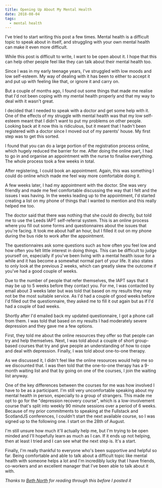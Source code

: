 ```yaml
---
title: Opening Up About My Mental Health
date: 2018-08-04
tags:
  - mental health
---
```


I've tried to start writing this post a few times. Mental health is a difficult topic to speak about in itself, and struggling with your own mental health can make it even more difficult.

While this post is difficult to write, I want to be open about it. I hope that this can help other people feel like they can talk about their mental health too.

<!-- excerpt -->

Since I was in my early teenage years, I've struggled with low moods and low self-esteem. My way of dealing with it has been to either to accept it and put up with feeling like that, or ignore it and carry on.

But a couple of months ago, I found out some things that made me realise that I'd not been coping with my mental health properly and that my way to deal with it wasn't great.

I decided that I needed to speak with a doctor and get some help with it. One of the effects of my struggle with mental health was that my low self-esteem meant that I didn't want to put my problems on other people. Looking back at it now this is ridiculous, but it meant that I hadn't been registered with a doctor since I moved out of my parents' house. My first step was to get this sorted.

I found that you can do a large portion of the registration process online, which hugely reduced the barrier for me. After doing the online part, I had to go in and organise an appointment with the nurse to finalise everything. The whole process took a few weeks in total.

After registering, I could book an appointment. Again, this was something I could do online which made me feel way more comfortable doing it.

A few weeks later, I had my appointment with the doctor. She was very friendly and made me feel comfortable discussing the way that I felt and the issues I was having. In the weeks leading up to the appointment, I'd started creating a list on my phone of things that I wanted to mention and this really helped me too.

The doctor said that there was nothing that she could do directly, but told me to use the Leeds IAPT self-referral system. This is an online process where you fill out some forms and questionnaires about the issues that you're facing. It took me about half an hour, but I filled it out on my phone during the bus ride to work after the appointment.

The questionnaires ask some questions such as how often you feel low and how often you felt little interest in doing things. This can be difficult to judge yourself on, especially if you've been living with a mental health issue for a while and it has become a somewhat normal part of your life. It also states to only look at the previous 2 weeks, which can greatly skew the outcome if you've had a good couple of weeks.

Due to the number of people that refer themselves, the IAPT says that it may be up to 5 weeks before they contact you. For me, I was contacted by email about 3 weeks later but was told that based on my results they may not be the most suitable service. As I'd had a couple of good weeks before I'd filled out the questionnaire, they asked me to fill it out again but as if I'd had a couple of bad weeks.

Shortly after I'd emailed back my updated questionnaire, I got a phone call from them. I was told that based on my results I had moderately severe depression and they gave me a few options.

First, they told me about the online resources they offer so that people can try and help themselves. Next, I was told about a couple of short group-based courses that try and give people an understanding of how to cope and deal with depression. Finally, I was told about one-to-one therapy.

As we discussed it, I didn't feel like the online resources would help me so we discounted that. I was then told that the one-to-one therapy has a 9-month waiting list and that by going on one of the courses, I join the waiting list anyway.

One of the key differences between the courses for me was how involved I have to be as a participant. I'm still very uncomfortable speaking about my mental health in person, especially to a group of strangers. This made me opt to go for the "depression recovery course", which is a low-involvement course that's split into weekly 90 minute sessions over a period of 6 weeks. Because of my prior commitments to speaking at the Fullstack and ScotlandJS conferences, I couldn't start the next available course, so I was signed up to the following one. I start on the 28th of August.

I'm still unsure how much it'll actually help me, but I'm trying to be open minded and I'll hopefully learn as much as I can. If it ends up not helping, then at least I tried and I can see what the next step is. It's a start.

Finally, I'm really thankful to everyone who's been supportive and helpful so far. Being comfortable and able to talk about a difficult topic like mental health with someone helps a lot and I'm incredibly lucky that I have friends, co-workers and an excellent manager that I've been able to talk about it with.

_Thanks to [Beth North](https://bethnorth.wordpress.com/) for reading through this before I posted it_
